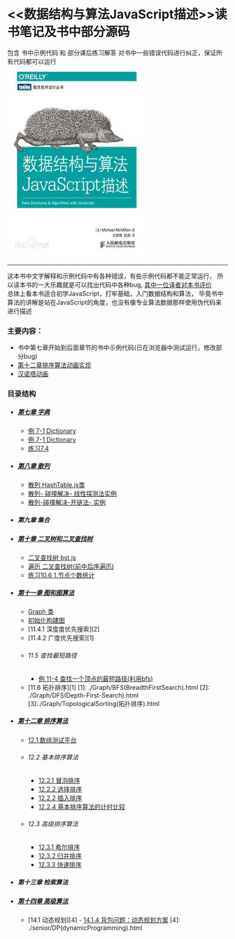 
# <<数据结构与算法JavaScript描述>>读书笔记及书中部分源码

包含 书中示例代码 和 部分课后练习解答
对书中一些错误代码进行纠正，保证所有代码都可以运行

![avatar](./name.jpg)

---
  这本书中文字解释和示例代码中有各种错误，有些示例代码都不能正常运行，
  所以读本书的一大乐趣就是可以找出代码中各种bug,
  	[其中一位译者对本书评价](https://www.zhihu.com/question/24763889"评价")  
        总体上看本书适合初学JavaScript，打牢基础，入门数据结构和算法，
            毕竟书中算法的讲解是站在JavaScript的角度，也没有像专业算法数据那样使用伪代码来进行描述  

### 主要内容：
   -  书中第七章开始到后面章节的书中示例代码(已在浏览器中测试运行，修改部分bug)
   - [第十二章排序算法动画实现](./sort)
   - [汉诺塔动画](./汉诺塔/index.html)


 ### 目录结构  
 - ##### [第七章 字典](./Dictionary)
      - [例 7-1 Dictionary](./Dictionary/Dictionary.js)  
      - [例 7-1 Dictionary](./Dictionary/Dictionary.js)  
      - [练习7.4 ](./Dictionary/title1.html)  

- ##### [第八章 散列](./HashTable)
  -  [ 散列 HashTable.js类](./HashTable/HashTable.js)  
  - [ 散列- 碰撞解决- 线性探测法实例](./HashTable/linearProbing.html)  
  -  [ 散列-碰撞解决-开链法- 实例](./HashTable/openLink.html)  
- ##### 第九章 集合
- ##### [第十章 二叉树和二叉查找树](./BST)
  - [二叉查找树 bst.js](./BST/bst.js)
  - [遍历 二叉查找树(前中后序遍历)](./BST/order.html)  
  - [练习10.6 1.节点个数统计](./BST/title1.html)  
- ##### [第十一章 图和图算法](./Graph)
  - [Graph 类](./Graph/Graph.js)  
  - [初始化构建图](./Graph/buildGraph.html)
  - [11.4.1 深度度优先搜索][2]
  - [11.4.2 广度优先搜索][1]
  - ###### 11.5 查找最短路径
    - [例 11-4 查找一个顶点的最短路径(利用bfs)](./Graph/shortestPath.html)
  - [11.6 拓扑排序][1]
[1]: ./Graph/BFS(BreadthFirstSearch).html
[2]: ./Graph/DFS(Depth-First-Search).html
[3]:./Graph/TopologicalSorting(拓扑排序).html
- ##### [第十二章 排序算法](./sort)
   - [12.1 数组测试平台](./sort/CArray.js)
   - ###### 12.2 基本排序算法
     - [12.2.1 冒泡排序](./sort/bubbleSort.html)
     - [12.2.2 选择排序](./sort/selectionSort.html)
     - [12.2.2 插入排序](./sort/insertionSort.html)
     - [12.2.4 基本排序算法的计时比较](./sort/compareSort.html)
   - ###### 12.3 高级排序算法
     - [12.3.1 希尔排序](./sort/shellSort.html)
     - [12.3.2 归并排序](./sort/shellSort.html)
     - [12.3.3 快速排序](./sort/quickSort.html)
- ##### 第十三章 检索算法
- ##### [第十四章 高级算法](./senior)
     - [14.1 动态规划][4]
      - [14.1.4 背包问题：动态规划方案](./senior/backpack.html)
[4]: ./senior/DP(dynamicProgramming).html
